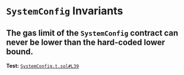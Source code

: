 # `SystemConfig` Invariants

## The gas limit of the `SystemConfig` contract can never be lower than the hard-coded lower bound.
**Test:** [`SystemConfig.t.sol#L39`](../contracts/test/invariants/SystemConfig.t.sol#L39)


